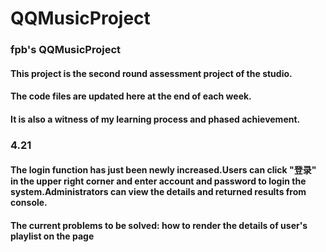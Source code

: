 # QQMusicProject
### fpb's QQMusicProject
#### This project is the second round assessment project of the studio.
#### The code files are updated here at the end of each week.
#### It is also a witness of my learning process and phased achievement.
### 4.21
#### The login function has just been newly increased.Users can click "登录" in the upper right corner and enter account and password to login the system.Administrators can view the details and returned results from console.
#### The current problems to be solved: how to render the details of user's playlist on the page

